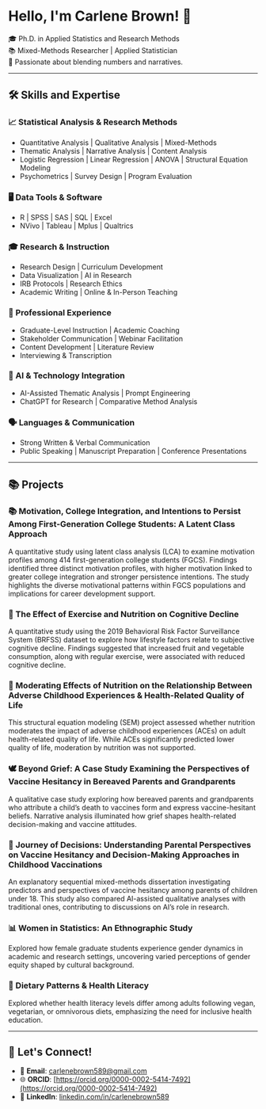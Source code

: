 # Hello, I'm Carlene Brown! 👋

🎓 Ph.D. in Applied Statistics and Research Methods  
📚 Mixed-Methods Researcher | Applied Statistician  
💬 Passionate about blending numbers and narratives.

---

## 🛠️ Skills and Expertise

### 📈 Statistical Analysis & Research Methods
- Quantitative Analysis | Qualitative Analysis | Mixed-Methods
- Thematic Analysis | Narrative Analysis | Content Analysis
- Logistic Regression | Linear Regression | ANOVA | Structural Equation Modeling
- Psychometrics | Survey Design | Program Evaluation

### 🖥️ Data Tools & Software
- R | SPSS | SAS | SQL | Excel
- NVivo | Tableau | Mplus | Qualtrics

### 🎓 Research & Instruction
- Research Design | Curriculum Development
- Data Visualization | AI in Research
- IRB Protocols | Research Ethics
- Academic Writing | Online & In-Person Teaching

### 🏢 Professional Experience
- Graduate-Level Instruction | Academic Coaching
- Stakeholder Communication | Webinar Facilitation
- Content Development | Literature Review
- Interviewing & Transcription

### 🤖 AI & Technology Integration
- AI-Assisted Thematic Analysis | Prompt Engineering
- ChatGPT for Research | Comparative Method Analysis

### 🗣️ Languages & Communication
- Strong Written & Verbal Communication
- Public Speaking | Manuscript Preparation | Conference Presentations

---

## 📚 Projects

### 📚 Motivation, College Integration, and Intentions to Persist Among First-Generation College Students: A Latent Class Approach
A quantitative study using latent class analysis (LCA) to examine motivation profiles among 414 first-generation college students (FGCS). Findings identified three distinct motivation profiles, with higher motivation linked to greater college integration and stronger persistence intentions. The study highlights the diverse motivational patterns within FGCS populations and implications for career development support.

### 🧠 The Effect of Exercise and Nutrition on Cognitive Decline
A quantitative study using the 2019 Behavioral Risk Factor Surveillance System (BRFSS) dataset to explore how lifestyle factors relate to subjective cognitive decline. Findings suggested that increased fruit and vegetable consumption, along with regular exercise, were associated with reduced cognitive decline.

### 🥗 Moderating Effects of Nutrition on the Relationship Between Adverse Childhood Experiences & Health-Related Quality of Life
This structural equation modeling (SEM) project assessed whether nutrition moderates the impact of adverse childhood experiences (ACEs) on adult health-related quality of life. While ACEs significantly predicted lower quality of life, moderation by nutrition was not supported.

### 🕊️ Beyond Grief: A Case Study Examining the Perspectives of Vaccine Hesitancy in Bereaved Parents and Grandparents
A qualitative case study exploring how bereaved parents and grandparents who attribute a child’s death to vaccines form and express vaccine-hesitant beliefs. Narrative analysis illuminated how grief shapes health-related decision-making and vaccine attitudes.

### 💉 Journey of Decisions: Understanding Parental Perspectives on Vaccine Hesitancy and Decision-Making Approaches in Childhood Vaccinations
An explanatory sequential mixed-methods dissertation investigating predictors and perspectives of vaccine hesitancy among parents of children under 18. This study also compared AI-assisted qualitative analyses with traditional ones, contributing to discussions on AI’s role in research.

### 📊 Women in Statistics: An Ethnographic Study
Explored how female graduate students experience gender dynamics in academic and research settings, uncovering varied perceptions of gender equity shaped by cultural background.

### 🥦 Dietary Patterns & Health Literacy
Explored whether health literacy levels differ among adults following vegan, vegetarian, or omnivorous diets, emphasizing the need for inclusive health education.

---

## 🤝 Let's Connect!
- 📧 **Email**: carlenebrown589@gmail.com
- 🌐 **ORCID**: [https://orcid.org/0000-0002-5414-7492](https://orcid.org/0000-0002-5414-7492)
- 💼 **LinkedIn**: [linkedin.com/in/carlenebrown589](https://linkedin.com/in/carlenebrown589)
